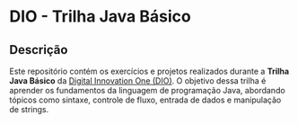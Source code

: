 # DIO - Trilha Java Básico

## Descrição

Este repositório contém os exercícios e projetos realizados durante a **Trilha Java Básico** da [Digital Innovation One (DIO)](https://www.dio.me). O objetivo dessa trilha é aprender os fundamentos da linguagem de programação Java, abordando tópicos como sintaxe, controle de fluxo, entrada de dados e manipulação de strings.


